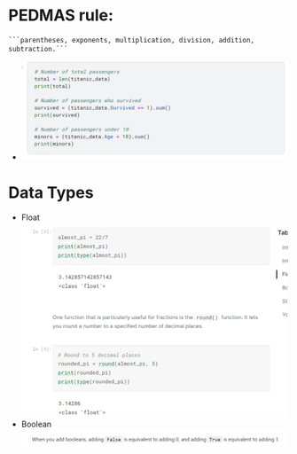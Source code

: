 # PEDMAS rule:

    ```parentheses, exponents, multiplication, division, addition, subtraction.```
- ![Alt text](image.png)
# Data Types
- Float ![Alt text](image-1.png)
- Boolean ![Alt text](image-2.png)
